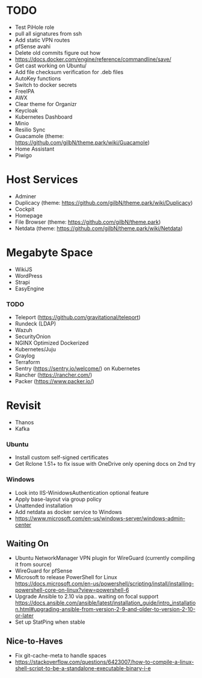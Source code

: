 # TODO

* Test PiHole role
* pull all signatures from ssh
* Add static VPN routes
* pfSense avahi
* Delete old commits figure out how
* https://docs.docker.com/engine/reference/commandline/save/
* Get cast working on Ubuntu/
* Add file checksum verification for .deb files
* AutoKey functions
* Switch to docker secrets
* FreeIPA
* AWX
* Clear theme for Organizr
* Keycloak
* Kubernetes Dashboard
* Minio
* Resilio Sync
* Guacamole (theme: https://github.com/gilbN/theme.park/wiki/Guacamole)
* Home Assistant
* Piwigo

# Host Services

* Adminer
* Duplicacy (theme: https://github.com/gilbN/theme.park/wiki/Duplicacy)
* Cockpit
* Homepage
* File Browser (theme: https://github.com/gilbN/theme.park)
* Netdata (theme: https://github.com/gilbN/theme.park/wiki/Netdata)

# Megabyte Space

* WikiJS
* WordPress
* Strapi
* EasyEngine

### TODO

* Teleport (https://github.com/gravitational/teleport)
* Rundeck (LDAP)
* Wazuh
* SecurityOnion
* NGINX Optimized Dockerized
* Kubernetes/Juju
* Graylog
* Terraform
* Sentry (https://sentry.io/welcome/) on Kubernetes
* Rancher (https://rancher.com/)
* Packer (https://www.packer.io/)

# Revisit

* Thanos
* Kafka

### Ubuntu

* Install custom self-signed certificates
* Get Rclone 1.51+ to fix issue with OneDrive only opening docs on 2nd try

### Windows

* Look into IIS-WinidowsAuthentication optional feature
* Apply base-layout via group policy
* Unattended installation
* Add netdata as docker service to Windows
* https://www.microsoft.com/en-us/windows-server/windows-admin-center

## Waiting On

* Ubuntu NetworkManager VPN plugin for WireGuard (currently compiling it from source)
* WireGuard for pfSense
* Microsoft to release PowerShell for Linux https://docs.microsoft.com/en-us/powershell/scripting/install/installing-powershell-core-on-linux?view=powershell-6
* Upgrade Ansible to 2.10 via ppa.. waiting on focal support https://docs.ansible.com/ansible/latest/installation_guide/intro_installation.html#upgrading-ansible-from-version-2-9-and-older-to-version-2-10-or-later
* Set up StatPing when stable

## Nice-to-Haves

* Fix git-cache-meta to handle spaces
* https://stackoverflow.com/questions/6423007/how-to-compile-a-linux-shell-script-to-be-a-standalone-executable-binary-i-e